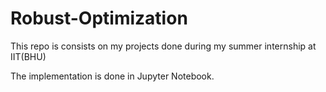 # Robust-Optimization
This repo is consists on my projects done during my summer internship at IIT(BHU)

The implementation is done in Jupyter Notebook.



